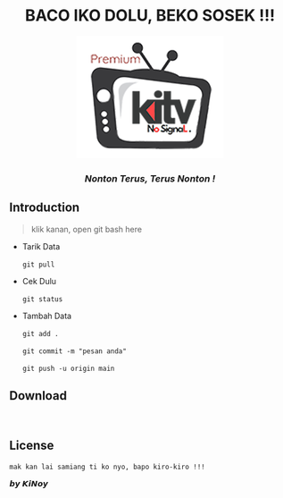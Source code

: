 <div align="center">

# BACO IKO DOLU, BEKO SOSEK !!!

![KiTV](KiTV_icon.png?raw=true)

### *Nonton Terus, Terus Nonton !*

</div>


## Introduction 

> klik kanan, open git bash here

* Tarik Data

	`git pull`


* Cek Dulu

	`git status`


* Tambah Data
	
	`git add .`

	`git commit -m "pesan anda"`

	`git push -u origin main`





## Download
[<img src="https://i.postimg.cc/y6S6nS11/Ki-TV-down.png"
     alt=""
     height="80">](https://s.id/KiTV_)









## License

```
mak kan lai samiang ti ko nyo, bapo kiro-kiro !!!
```


𝙗𝙮 𝙆𝙞𝙉𝙤𝙮